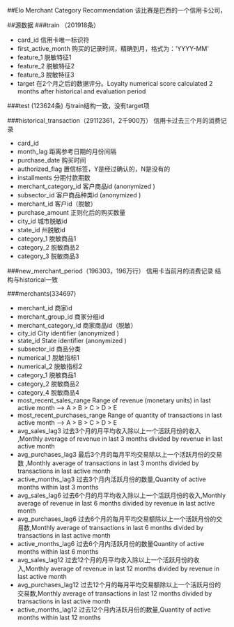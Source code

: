 ##Elo Merchant Category Recommendation
该比赛是巴西的一个信用卡公司，

##源数据
###train （201918条）

 - card_id	信用卡唯一标识符
 - first_active_month	购买的记录时间，精确到月，格式为：'YYYY-MM'
 - feature_1	脱敏特征1
 - feature_2	脱敏特征2
 - feature_3	脱敏特征3
 - target	在2个月之后的数据评分。Loyalty numerical score calculated 2 months after historical and evaluation period

###test (123624条)
与train结构一致，没有target项

###historical_transaction（29112361，2千900万）
信用卡过去三个月的消费记录
 - card_id	
 - month_lag	距离参考日期的月份间隔
 - purchase_date	购买时间
 - authorized_flag	置信标签，Y是经过确认的，N是没有的
 - installments	分期付款期数
 - merchant_category_id	客户商品id (anonymized )
 - subsector_id	客户商品种类id (anonymized )
 - merchant_id	客户id（脱敏）
 - purchase_amount	正则化后的购买数量
 - city_id	城市脱敏id
 - state_id	州脱敏id
 - category_1	脱敏商品1
 - category_2	脱敏商品2
 - category_3	脱敏商品3

###new_merchant_period（196303，196万行）
信用卡当前月的消费记录
结构与historical一致

###merchants(334697)
 - merchant_id	商家id
 - merchant_group_id	商家分组id
 - merchant_category_id	商家商品id（脱敏）
 - city_id	City identifier (anonymized )
 - state_id	State identifier (anonymized )
 - subsector_id 商品分类
 - numerical_1	脱敏指标1
 - numerical_2	脱敏指标2
 - category_1	脱敏商品1
 - category_2	脱敏商品2
 - category_4	脱敏商品4
 - most_recent_sales_range	Range of revenue (monetary units) in last active month --> A > B > C > D > E
 - most_recent_purchases_range	Range of quantity of transactions in last active month --> A > B > C > D > E
 - avg_sales_lag3	过去3个月的月平均收入除以上一个活跃月份的收入 ,Monthly average of revenue in last 3 months divided by revenue in last active month
 - avg_purchases_lag3	最后3个月的每月平均交易除以上一个活跃月份的交易数 ,Monthly average of transactions in last 3 months divided by transactions in last active month
 - active_months_lag3	过去3个月内活跃月份的数量,Quantity of active months within last 3 months
 - avg_sales_lag6	过去6个月的月平均收入除以上一个活跃月份的收入,Monthly average of revenue in last 6 months divided by revenue in last active month
 - avg_purchases_lag6	过去6个月的每月平均交易额除以上一个活跃月份的交易数,Monthly average of transactions in last 6 months divided by transactions in last active month
 - active_months_lag6	过去6个月内活跃月份的数量Quantity of active months within last 6 months
 - avg_sales_lag12	过去12个月的月平均收入除以上一个活跃月份的收入,Monthly average of revenue in last 12 months divided by revenue in last active month
 - avg_purchases_lag12	过去12个月的每月平均交易额除以上一个活跃月份的交易数,Monthly average of transactions in last 12 months divided by transactions in last active month
 - active_months_lag12	过去12个月内活跃月份的数量,Quantity of active months within last 12 months



